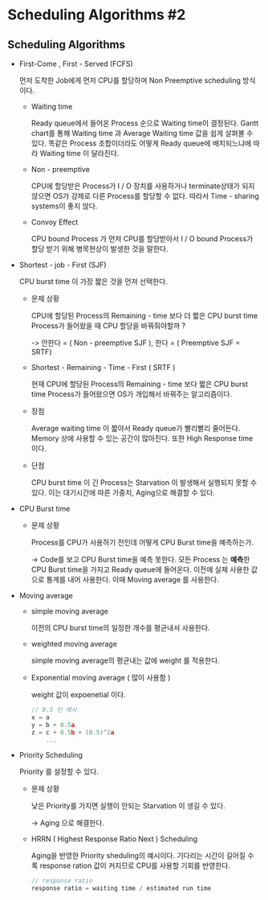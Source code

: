 # **Scheduling Algorithms #2**

## Scheduling Algorithms

- First-Come , First - Served (FCFS)

  먼저 도착한 Job에게 먼저 CPU를 할당하며 Non Preemptive scheduling 방식이다.  

  - Waiting time 

    Ready queue에서 들어온 Process 순으로 Waiting time이 결정된다. Gantt chart를 통해 Waiting time 과 Average Waiting time 값을 쉽게 살펴볼 수 있다. 똑같은 Process 조합이더라도 어떻게 Ready queue에 배치되느냐에 따라 Waiting time 이 달라진다. 

  - Non - preemptive 

    CPU에 할당받은 Process가 I / O 장치를 사용하거나 terminate상태가 되지 않으면 OS가 강제로 다른 Process를 할당할 수 없다. 따라서 Time - sharing systems이 좋지 않다. 

  - Convoy Effect 

    CPU bound Process 가 먼저 CPU를 할당받아서 I / O bound Process가 할당 받기 위해 병목현상이 발생한 것을 말한다. 

    

- Shortest - job - First (SJF)

  CPU burst time 이 가장 짧은 것을 먼저 선택한다. 

  - 문제 상황 

    CPU에 할당된 Process의 Remaining - time 보다 더 짧은 CPU burst time Process가 들어왔을 때 CPU 할당을 바꿔줘야할까 ? 

    -> 안한다 = ( Non - preemptive SJF ),  한다 = ( Preemptive SJF = SRTF) 

  - Shortest - Remaining - Time - First ( SRTF )

    현재 CPU에 할당된 Process의 Remaining - time 보다 짧은 CPU burst time Process가 들어왔으면 OS가 개입해서 바꿔주는 알고리즘이다.   

  - 장점

     Average waiting time 이 짧아서 Ready queue가 빨리빨리 줄어든다. Memory 상에 사용할 수 있는 공간이 많아진다. 또한 High Response time 이다.
    
  - 단점

     CPU burst time 이 긴 Process는 Starvation 이 발생해서 실행되지 못할 수 있다. 이는 대기시간에 따른 가중치, Aging으로 해결할 수 있다.   
  
    
  
- CPU Burst time

  - 문제 상황 

    Process를 CPU가 사용하기 전인데 어떻게 CPU Burst time을 예측하는가. 

    -> Code를 보고 CPU Burst time을 예측 못한다. 모든 Process 는 **예측**한 CPU Burst time을 가지고 Ready queue에 들어온다. 이전에 실제 사용한 값으로 통계를 내어 사용한다. 이때  Moving average 를 사용한다. 

    

- Moving average 

  - simple moving average

    이전의 CPU burst time의 일정한 개수를 평균내서 사용한다. 

  - weighted moving average 

    simple moving average의 평균내는 값에 weight 를 적용한다. 

  - Exponential moving average  ( 많이 사용함 )
  
    weight 값이 expoenetial 이다. 
  
    ```c++
    // 0.5 인 예시 
    x = a 
    y = b + 0.5a 
    z = c + 0.5b + (0.5)^2a
        ...
    ```
  
- Priority Scheduling     

  Priority 를 설정할 수 있다. 

  - 문제 상황 

    낮은 Priority를 가지면 실행이 안되는 Starvation 이 생길 수 있다.  

    -> Aging 으로 해결한다. 

  - HRRN ( Highest Response Ratio Next ) Scheduling

    Aging을 반영한 Priority sheduling의 예시이다. 기다리는 시간이 길어질 수록 response ration 값이 커지므로 CPU를 사용할 기회를 반영한다. 

    ```c++
    // response ratio 
    response ratio = waiting time / estimated run time
    ```

    

    



